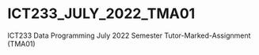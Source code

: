 # ICT233_JULY_2022_TMA01
ICT233 Data Programming July 2022 Semester Tutor-Marked-Assignment (TMA01)
